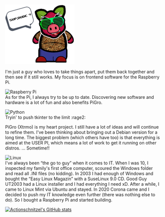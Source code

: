 ![GUI](https://github.com/actionschnitzel/tingsandstuff/blob/main/piggo_porn.png)


I'm just a guy who loves to take things apart, put them back together and then see if it still works. My focus is on frontend software for the Raspberry Pi.     
    
        
![Raspberry Pi](https://img.shields.io/badge/-RaspberryPi-C51A4A?style=for-the-badge&logo=Raspberry-Pi)        
As for the Pi, I always try to be up to date. Discovering new software and hardware is a lot of fun and also benefits PiGro.
    
![Python](https://img.shields.io/badge/python-3670A0?style=for-the-badge&logo=python&logoColor=ffdd54)        
Tryin' to push tkinter to the limit :rage2:  
    
PiGro (Xtrmo) is my heart project. I still have a lot of ideas and will continue to refine them. I've been thinking about bringing out a Debian version for a long time. The biggest problem (which others have too) is that everything is aimed at the USER PI, which means a lot of work to get it running on other distros. … Sometime!!


    
        
        
![Linux](https://img.shields.io/badge/Linux-FCC624?style=for-the-badge&logo=linux&logoColor=black)    
I've always been “the go to guy” when it comes to IT. When I was 10, I inspected my family's first office computer, scoured the Windows folder and read all .INI files (no kidding). In 2003 I had enough of Windows and bought the “Easy Linux Magazin” with a SuseLinux 9.0 CD. Good Guy UT2003 had a Linux installer and I had everything I need xD. After a while, I came to Linux Mint via Ubuntu and stayed. In 2020 Corona came and I decided to push my IT knowledge even further (there was nothing else to do). So I bought a Raspberry Pi and started building.

[![Actionschnitzel's GitHub stats](https://github-readme-stats.vercel.app/api?username=actionschnitzel)](https://github.com/actionschnitzel/github-readme-stats)

<!--
**actionschnitzel/actionschnitzel** is a ✨ _special_ ✨ repository because its `README.md` (this file) appears on your GitHub profile.

Here are some ideas to get you started:

- 🔭 I’m currently working on ...
- 🌱 I’m currently learning ...
- 👯 I’m looking to collaborate on ...
- 🤔 I’m looking for help with ...
- 💬 Ask me about ...
- 📫 How to reach me: ...
- 😄 Pronouns: ...
- ⚡ Fun fact: ...
-->

